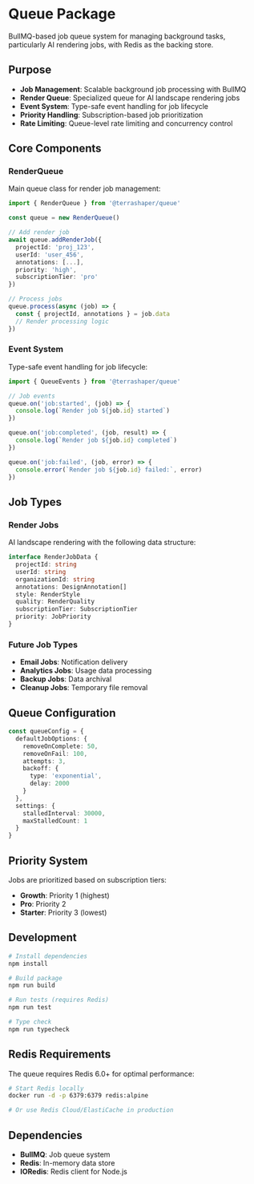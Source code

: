 # Queue Package

BullMQ-based job queue system for managing background tasks, particularly AI rendering jobs, with Redis as the backing store.

## Purpose

- **Job Management**: Scalable background job processing with BullMQ
- **Render Queue**: Specialized queue for AI landscape rendering jobs
- **Event System**: Type-safe event handling for job lifecycle
- **Priority Handling**: Subscription-based job prioritization
- **Rate Limiting**: Queue-level rate limiting and concurrency control

## Core Components

### RenderQueue
Main queue class for render job management:

```typescript
import { RenderQueue } from '@terrashaper/queue'

const queue = new RenderQueue()

// Add render job
await queue.addRenderJob({
  projectId: 'proj_123',
  userId: 'user_456',
  annotations: [...],
  priority: 'high',
  subscriptionTier: 'pro'
})

// Process jobs
queue.process(async (job) => {
  const { projectId, annotations } = job.data
  // Render processing logic
})
```

### Event System
Type-safe event handling for job lifecycle:

```typescript
import { QueueEvents } from '@terrashaper/queue'

// Job events
queue.on('job:started', (job) => {
  console.log(`Render job ${job.id} started`)
})

queue.on('job:completed', (job, result) => {
  console.log(`Render job ${job.id} completed`)
})

queue.on('job:failed', (job, error) => {
  console.error(`Render job ${job.id} failed:`, error)
})
```

## Job Types

### Render Jobs
AI landscape rendering with the following data structure:

```typescript
interface RenderJobData {
  projectId: string
  userId: string
  organizationId: string
  annotations: DesignAnnotation[]
  style: RenderStyle
  quality: RenderQuality
  subscriptionTier: SubscriptionTier
  priority: JobPriority
}
```

### Future Job Types
- **Email Jobs**: Notification delivery
- **Analytics Jobs**: Usage data processing  
- **Backup Jobs**: Data archival
- **Cleanup Jobs**: Temporary file removal

## Queue Configuration

```typescript
const queueConfig = {
  defaultJobOptions: {
    removeOnComplete: 50,
    removeOnFail: 100,
    attempts: 3,
    backoff: {
      type: 'exponential',
      delay: 2000
    }
  },
  settings: {
    stalledInterval: 30000,
    maxStalledCount: 1
  }
}
```

## Priority System

Jobs are prioritized based on subscription tiers:

- **Growth**: Priority 1 (highest)
- **Pro**: Priority 2  
- **Starter**: Priority 3 (lowest)

## Development

```bash
# Install dependencies
npm install

# Build package
npm run build

# Run tests (requires Redis)
npm run test

# Type check
npm run typecheck
```

## Redis Requirements

The queue requires Redis 6.0+ for optimal performance:

```bash
# Start Redis locally
docker run -d -p 6379:6379 redis:alpine

# Or use Redis Cloud/ElastiCache in production
```

## Dependencies

- **BullMQ**: Job queue system
- **Redis**: In-memory data store
- **IORedis**: Redis client for Node.js